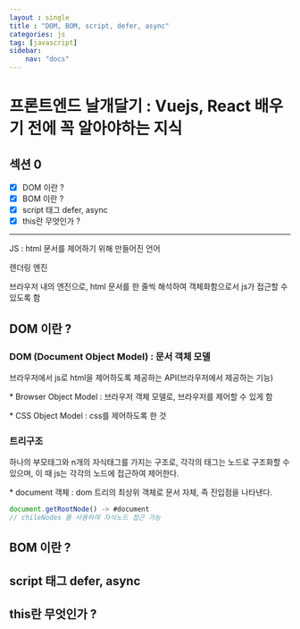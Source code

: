 ```yaml
---
layout : single
title : "DOM, BOM, script, defer, async"
categories: js
tag: [javascript]
sidebar:
    nav: "docs"
---
```


# 프론트엔드 날개달기 : Vuejs, React 배우기 전에 꼭 알아야하는 지식 

## 섹션 0

- [x] DOM 이란 ?
- [x] BOM 이란 ?
- [x] script 태그 defer, async
- [x] this란 무엇인가 ?

---

JS : html 문서를 제어하기 위해 만들어진 언어

렌더링 엔진 

브라우저 내의 엔진으로, html 문서를 한 줄씩 해석하여 객체화함으로서 js가 접근할 수 있도록 함

## DOM 이란 ?

### DOM (Document Object Model) : 문서 객체 모델

브라우저에서 js로 html을 제어하도록 제공하는 API(브라우저에서 제공하는 기능)

\* Browser Object Model : 브라우저 객체 모델로, 브라우저를 제어할 수 있게 함

\* CSS Object Model : css를 제어하도록 한 것

### 트리구조

하나의 부모태그와 n개의 자식태그를 가지는 구조로, 각각의 태그는 노드로 구조화할 수 있으며, 이 때 js는 각각의 노드에 접근하여 제어한다.

\* document 객체 : dom 트리의 최상위 객체로 문서 자체, 즉 진입점을 나타낸다.

```javascript
document.getRootNode() -> #document 
// chileNodes 를 사용하여 자식노드 접근 가능
```

## BOM 이란 ?
## script 태그 defer, async
## this란 무엇인가 ?
